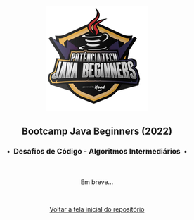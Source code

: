 <div align="center">
<img src="https://github.com/michelelozada/Bootcamp-DIO-Java-Beginners/blob/main/assets/logo.png">
<h2>Bootcamp Java Beginners (2022)</h2>
<h3>•&nbsp; Desafios de Código - Algoritmos Intermediários &nbsp;•</h3>
<br>
<br>
Em breve...
</div>

&nbsp;    
<div align="center">
<a href="https://github.com/michelelozada/Bootcamp-DIO-Java-Beginners">Voltar à tela inicial do repositório</a>
</div>
